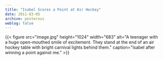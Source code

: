 ```yaml
---
title: "Isabel Scores a Point at Air Hockey"
date: 2011-03-05
archive: posterous
weblog: false
---
```


{{< figure 
	src="image.jpg" 
	height="1024" 
	width="683" 
	alt="A teenager with a huge open-mouthed smile of excitement. They stand at the end of an air hockey table with bright carnival lights behind them." 
	caption="Isabel after winning a point against me." >}}
